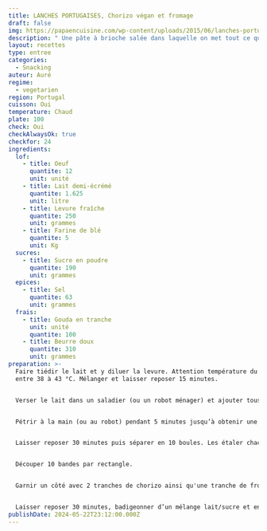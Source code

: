 ```yaml
---
title: LANCHES PORTUGAISES, Chorizo végan et fromage
draft: false
img: https://papaencuisine.com/wp-content/uploads/2015/06/lanches-portugaises-9.jpg
description: " Une pâte à brioche salée dans laquelle on met tout ce qu’on veut"
layout: recettes
type: entree
categories:
  - Snacking
auteur: Auré
regime:
  - vegetarien
region: Portugal
cuisson: Oui
temperature: Chaud
plate: 100
check: Oui
checkAlwaysOk: true
checkfor: 24
ingredients:
  lof:
    - title: Oeuf
      quantite: 12
      unit: unité
    - title: Lait demi-écrémé
      quantite: 1.625
      unit: litre
    - title: Levure fraîche
      quantite: 250
      unit: grammes
    - title: Farine de blé
      quantite: 5
      unit: Kg
  sucres:
    - title: Sucre en poudre
      quantite: 190
      unit: grammes
  epices:
    - title: Sel
      quantite: 63
      unit: grammes
  frais:
    - title: Gouda en tranche
      unit: unité
      quantite: 100
    - title: Beurre doux
      quantite: 310
      unit: grammes
preparation: >-
  Faire tiédir le lait et y diluer la levure. Attention température du lait
  entre 38 à 43 °C. Mélanger et laisser reposer 15 minutes.


  Verser le lait dans un saladier (ou un robot ménager) et ajouter tous les ingrédients en finissant par le sel.


  Pétrir à la main (ou au robot) pendant 5 minutes jusqu’à obtenir une boule homogène.


  Laisser reposer 30 minutes puis séparer en 10 boules. Les étaler chacune en un grand rectangle.


  Découper 10 bandes par rectangle.


  Garnir un côté avec 2 tranches de chorizo ainsi qu'une tranche de fromage et replier la bande sur elle même.


  Laisser reposer 30 minutes, badigeonner d’un mélange lait/sucre et enfourner 20 minutes à 180° en surveillant la cuisson.
publishDate: 2024-05-22T23:12:00.000Z
---
```


